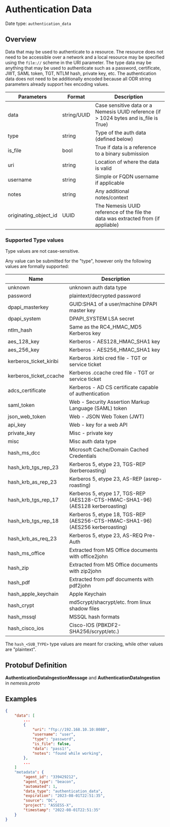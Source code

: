 # Authentication Data
Date type: `authentication_data`

## Overview
Data that may be used to authenticate to a resource. The resource does not need to be accessible over a network and a local resource may be specified using the `file://` scheme in the URI parameter. The type data may be anything that may be used to authenticate such as a password, certificate, JWT, SAML token, TGT, NTLM hash, private key, etc. The authentication data does not need to be additionally encoded because all ODR string parameters already support hex encoding values.

| Parameters            | Format      | Description                                                                           |
| --------------------- | ----------- | ------------------------------------------------------------------------------------- |
| data                  | string/UUID | Case sensitive data or a Nemesis UUID reference (if > 1024 bytes and is_file is True) |
| type                  | string      | Type of the auth data (defined below)                                                 |
| is_file               | bool        | True if data is a reference to a binary submission                                    |
| uri                   | string      | Location of where the data is valid                                                   |
| username              | string      | Simple or FQDN username if applicable                                                 |
| notes                 | string      | Any additional notes/context                                                          |
| originating_object_id | UUID        | The Nemesis UUID reference of the file the data was extracted from (if appliable)     |


### Supported Type values

Type values are not case-sensitive.

Any value can be submitted for the "type", however only the following values are formally supported:

| Name                   | Description                                                                    |
| ---------------------- | ------------------------------------------------------------------------------ |
| unknown                | unknown auth data type                                                         |
| password               | plaintext/decrypted password                                                   |
| dpapi_masterkey        | GUID:SHA1 of a user/machine DPAPI master key                                   |
| dpapi_system           | DPAPI_SYSTEM LSA secret                                                        |
| ntlm_hash              | Same as the RC4_HMAC_MD5 Kerberos key                                          |
| aes_128_key            | Kerberos - AES128_HMAC_SHA1 key                                                |
| aes_256_key            | Kerberos - AES256_HMAC_SHA1 key                                                |
| kerberos_ticket_kiribi | Kerberos .kirbi cred file - TGT or service ticket                              |
| kerberos_ticket_ccache | Kerberos .ccache cred file - TGT or service ticket                             |
| adcs_certificate       | Kerberos - AD CS certificate capable of authentication                         |
| saml_token             | Web - Security Assertion Markup Language (SAML) token                          |
| json_web_token         | Web - JSON Web Token (JWT)                                                     |
| api_key                | Web - key for a web API                                                        |
| private_key            | Misc - private key                                                             |
| misc                   | Misc auth data type                                                            |
| hash_ms_dcc            | Microsoft Cache/Domain Cached Credentials                                      |
| hash_krb_tgs_rep_23    | Kerberos 5, etype 23, TGS-REP (kerberoasting)                                  |
| hash_krb_as_rep_23     | Kerberos 5, etype 23, AS-REP (asrep-roasting)                                  |
| hash_krb_tgs_rep_17    | Kerberos 5, etype 17, TGS-REP (AES128-CTS-HMAC-SHA1-96) (AES128 kerberoasting) |
| hash_krb_tgs_rep_18    | Kerberos 5, etype 18, TGS-REP (AES256-CTS-HMAC-SHA1-96) (AES256 kerberoasting) |
| hash_krb_as_req_23     | Kerberos 5, etype 23, AS-REQ Pre-Auth                                          |
| hash_ms_office         | Extracted from MS Office documents with office2john                            |
| hash_zip               | Extracted from MS Office documents with zip2john                               |
| hash_pdf               | Extracted from pdf documents with pdf2john                                     |
| hash_apple_keychain    | Apple Keychain                                                                 |
| hash_crypt             | md5crypt/shacrypt/etc. from linux shadow files                                 |
| hash_mssql             | MSSQL hash formats                                                             |
| hash_cisco_ios         | Cisco-IOS (PBKDF2-SHA256/scrypt/etc.)                                          |


The `hash_<SUB_TYPE>` type values are meant for cracking, while other values are "plaintext".

## Protobuf Definition

**AuthenticationDataIngestionMessage** and **AuthenticationDataIngestion** in *nemesis.proto*

## Examples
```json
{
    "data": [
        ...
        {
            "uri": "ftp://192.168.10.10:8080",
            "username": "user",
            "type": "password",
            "is_file": false,
            "data": "pass1!",
            "notes": "found while working",
        },
        ...
    ]
    "metadata": {
        "agent_id": "339429212",
        "agent_type": "beacon",
        "automated": 1,
        "data_type": "authentication_data",
        "expiration": "2023-08-01T22:51:35",
        "source": "DC",
        "project": "ASSESS-X",
        "timestamp": "2022-08-01T22:51:35"
    }
}
```